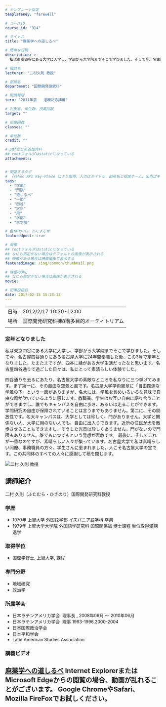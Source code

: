 ```yaml
---
# テンプレート指定
templateKey: "farewell"

# コースID
course_id: "314"

# タイトル
title: "麻薬学への道しるべ"

# 簡単な説明
description: >-
  私は東京四谷にある大学に入学し、学部から大学院までそこで学びました。そして今、名古屋四谷通りにある名古屋大学に24年間奉職した後、この3月で定年となりました。たまたまですが、四谷に縁がある大学生活だったなと思います。名古屋四谷通りで過ごした日々は、私にとって素晴らしい体験でした。 四谷通りを去るにあたり、名古屋大学の素敵なところを私なりに三つ挙げてみます。まず第一に、その自由な空気と風です ....

# 講師名
lecturer: "二村久則 教授"

# 部局名
department: "国際開発研究科"

# 開講時限
term: "2011年度	退職記念講義"

# 対象者、単位数、授業回数
target: ""

# 授業回数
classes: ""

# 単位数
credit: ""

# pdfなどの追加資料
## rootフォルダはstaticになっている
attachments:


# 関連するタグ
# （Yahoo API Key-Phase により取得。入力はタイトル、部局名と授業ホーム、出力はキーフレーズ（tags））
tags:
  - "学風"
  - "門限"
  - "道しるべ"
  - "一節"
  - "四谷"
  - "定年"
  - "用"
  - "学部"
  - "大学院"

# 色付けのロールにするか
featuredpost: true

# 画像
## rootフォルダはstaticになっている
## なにも指定がない場合はデフォルトの画像が表示される
## 映像がある場合は映像優先で表示する
featuredimage: /img/common/thumbnail.png

# 映像のURL
## なにも指定がない場合は画像が表示される
movie: 

# 記事投稿日
date: 2017-02-15 15:28:13
---
```


|   |   |
|---|---|
| 日時 | 2012/2/17  10:30-12:00 |
| 場所 | 国際開発研究科棟8階多目的オーディトリアム |
|   |   |


### 定年となりました

私は東京四谷にある大学に入学し、学部から大学院までそこで学びました。そして今、名古屋四谷通りにある名古屋大学に24年間奉職した後、この3月で定年となりました。たまたまですが、四谷に縁がある大学生活だったなと思います。名古屋四谷通りで過ごした日々は、私にとって素晴らしい体験でした。

四谷通りを去るにあたり、名古屋大学の素敵なところを私なりに三つ挙げてみます。まず第一に、その自由な空気と風です。名古屋大学学術憲章に「自由闊達な学風の下」という一節がありますが、名大には、学風を含めいろいろな意味で自由な風が吹いているように感じます。教職員、学生はお互い自由に語り合うことができますし、誰でもキャンパスを自由に歩き、あるいは走ることができます。学問研究の自由が保障されていることは言うまでもありません。第二に、その開放性です。名大キャンパスは、大学としては珍しく、門がありません。大学と関係ない人、大学に用のない人でも、自由に出入りできます。近所の住民が犬を散歩させることもできますし、そうした光景は珍しくありません。門がないので門限もありません。誰でもいつでもという発想が素敵です。 最後に、そしてこれが一番なのですが、素晴らしい人々が集っています。名古屋大学で私は素晴らしい同僚、事務職員の方々、学生さんに恵まれました。人こそ名古屋大学の宝です。この共同体のすべての人々に感謝して稿を閉じます。



![二村 久則 教授](https://ocw.nagoya-u.jp/files/314/s_futamura.png) 
## 講師紹介

二村 久則（ふたむら・ひさのり）国際開発研究科教授

### 学歴

* 1970年 上智大学 外国語学部 イスパニア語学科 卒業
* 1979年 上智大学大学院 外国語学研究科 国際関係論 博士課程 単位取得満期退学

### 取得学位

* 国際学修士, 上智大学, 課程

### 専門分野

* 地域研究
* 政治学

### 所属学会

* 日本ラテンアメリカ学会  理事長 , 2008年06月 〜 2010年06月
* 日本ラテンアメリカ学会  理事 1993-1996,2000-2004
* 日本国際政治学会
* 日本平和学会
* Latin American Studies Association


### 講義ビデオ

<a href="https://nuvideo.media.nagoya-u.ac.jp/embed/f6ae019a37ab19b9d8eef5588abadadcbcccfc26" target="blank">麻薬学への道しるべ</a>
Internet ExplorerまたはMicrosoft Edgeからの閲覧の場合、動画が乱れることがございます。
Google ChromeやSafari、Mozilla FireFoxでお試しください。
-----